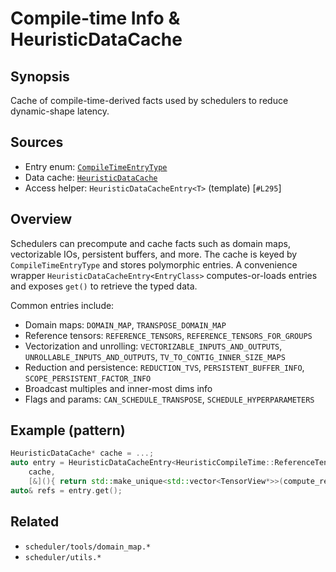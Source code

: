 # Compile-time Info & HeuristicDataCache

## Synopsis
Cache of compile-time-derived facts used by schedulers to reduce dynamic-shape latency.

## Sources
- Entry enum: [`CompileTimeEntryType`](../../../csrc/scheduler/compile_time_info.h#L33)
- Data cache: [`HeuristicDataCache`](../../../csrc/scheduler/compile_time_info.h#L249)
- Access helper: `HeuristicDataCacheEntry<T>` (template) [`#L295`]

## Overview
Schedulers can precompute and cache facts such as domain maps, vectorizable IOs, persistent buffers, and more. The cache is keyed by `CompileTimeEntryType` and stores polymorphic entries. A convenience wrapper `HeuristicDataCacheEntry<EntryClass>` computes-or-loads entries and exposes `get()` to retrieve the typed data.

Common entries include:
- Domain maps: `DOMAIN_MAP`, `TRANSPOSE_DOMAIN_MAP`
- Reference tensors: `REFERENCE_TENSORS`, `REFERENCE_TENSORS_FOR_GROUPS`
- Vectorization and unrolling: `VECTORIZABLE_INPUTS_AND_OUTPUTS`, `UNROLLABLE_INPUTS_AND_OUTPUTS`, `TV_TO_CONTIG_INNER_SIZE_MAPS`
- Reduction and persistence: `REDUCTION_TVS`, `PERSISTENT_BUFFER_INFO`, `SCOPE_PERSISTENT_FACTOR_INFO`
- Broadcast multiples and inner-most dims info
- Flags and params: `CAN_SCHEDULE_TRANSPOSE`, `SCHEDULE_HYPERPARAMETERS`

## Example (pattern)
```cpp
HeuristicDataCache* cache = ...;
auto entry = HeuristicDataCacheEntry<HeuristicCompileTime::ReferenceTensors>(
    cache,
    [&](){ return std::make_unique<std::vector<TensorView*>>(compute_refs()); });
auto& refs = entry.get();
```

## Related
- `scheduler/tools/domain_map.*`
- `scheduler/utils.*`
